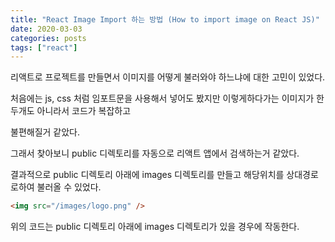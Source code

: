 ```yaml
---
title: "React Image Import 하는 방법 (How to import image on React JS)"
date: 2020-03-03
categories: posts
tags: ["react"]
---
```


리액트로 프로젝트를 만들면서 이미지를 어떻게 불러와야 하느냐에 대한 고민이 있었다.

처음에는 js, css 처럼 임포트문을 사용해서 넣어도 봤지만 이렇게하다가는 이미지가 한두개도 아니라서 코드가 복잡하고

불편해질거 같았다.

그래서 찾아보니 public 디렉토리를 자동으로 리액트 앱에서 검색하는거 같았다.

결과적으로 public 디렉토리 아래에 images 디렉토리를 만들고 해당위치를 상대경로로하여 불러올 수 있었다.

```html
<img src="/images/logo.png" />
```

위의 코드는 public 디렉토리 아래에 images 디렉토리가 있을 경우에 작동한다.